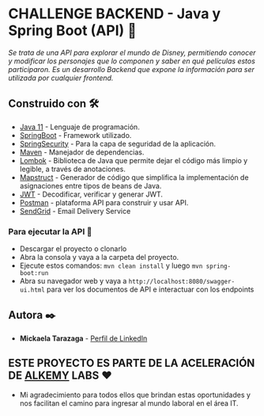 # CHALLENGE BACKEND - Java y Spring Boot (API) 🚀

_Se trata de una API para explorar el mundo de Disney, permitiendo conocer y modificar los
personajes que lo componen y saber en qué películas estos participaron.
Es un desarrollo Backend que expone la información para ser utilizada por cualquier frontend._

## Construido con 🛠️
* [Java 11](https://www.java.com/) - Lenguaje de programación.
* [SpringBoot](https://spring.io/projects/spring-boot) - Framework utilizado.
* [SpringSecurity](https://spring.io/projects/spring-security) - Para la capa de seguridad de la aplicación.
* [Maven](https://maven.apache.org/) - Manejador de dependencias.
* [Lombok](https://projectlombok.org/) - Biblioteca de Java que permite dejar el código más limpio y legible, a través de anotaciones.
* [Mapstruct](https://mapstruct.org/) - Generador de código que simplifica la implementación de asignaciones entre tipos de beans de Java.
* [JWT](https://jwt.io/) - Decodificar, verificar y generar JWT.
* [Postman](https://www.postman.com/) - plataforma API para construir y usar API.
* [SendGrid](https://sendgrid.com/) - Email Delivery Service

### Para ejecutar la API 🔧
* Descargar el proyecto o clonarlo
* Abra la consola y vaya a la carpeta del proyecto.
* Ejecute estos comandos: ``` mvn clean install ```  y luego ``` mvn spring-boot:run ``` 
* Abra su navegador web y vaya a ``` http://localhost:8080/swagger-ui.html ```  para ver los documentos de API e interactuar con los endpoints

## Autora ✒️

* **Mickaela Tarazaga** - [Perfil de LinkedIn](https://www.linkedin.com/in/mickaelatarazaga/)

## ESTE PROYECTO ES PARTE DE LA ACELERACIÓN DE [ALKEMY](https://www.alkemy.org/) LABS ❤️

* Mi agradecimiento para todos ellos que brindan estas oportunidades y nos facilitan el camino para ingresar al mundo laboral en el área IT.



